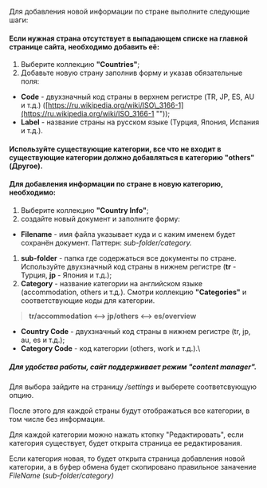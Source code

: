 Для добавления новой информации по стране выполните следующие шаги:

#### Если нужная страна отсутствует в выпадающем списке на главной странице сайта, необходимо добавить её:

1. Выберите коллекцию **"Countries"**;
2. Добавьте новую страну заполнив форму и указав обязательные поля:

* &#x20;**Code** - двухзначный код страны в верхнем регистре (TR, JP, ES, AU и т.д.) ([https://ru.wikipedia.org/wiki/ISO\_3166-1](https://ru.wikipedia.org/wiki/ISO_3166-1 ""));
* **Label** - название страны на русском языке (Турция, Япония, Испания и т.д.).

#### Используйте существующие категории, все что не входит в существующие категории должно добавляться в категорию **"others"** (Другое).

#### Для добавления информации по стране в новую категорию, необходимо:

1. Выберите коллекцию **"Country Info"**;
2. создайте новый документ и заполните форму:

* **Filename** - имя файла указывает куда и с каким именем будет сохранён документ. Паттерн: *sub-folder/category.*

1. **sub-folder** - папка где содержаться все документы по стране. Используйте двухзначный код страны в нижнем регистре (**tr** - Турция, **jp** - Япония и т.д.);
2. **Category** - название категории на английском языке (accommodation, others и т.д.). Смотри коллекцию **"Categories"** и соответствующие коды для категории.

> **tr/accommodation \<-->  jp/others  \<--> es/overview**

* **Country Code** - двухзначный код страны в нижнем регистре (tr, jp, au, es и т.д.);
* **Category Code** - код категории (others, work и т.д.).\


##### Для удобства работы, сайт поддерживает режим  "content manager".

Для выбора зайдите на страницу */settings* и выберете соответсвующую опцию.

После этого для каждой страны будут отображаться все категории, в том числе без информации.

Для каждой категории можно нажать ктопку "Редактировать", если категория существует, будет открыта страница ее редактирования. 

Если категория новая, то будет открыта страница добавления новой категории, а в буфер обмена будет скопировано правильное заначение *FileName* (*sub-folder/category)*